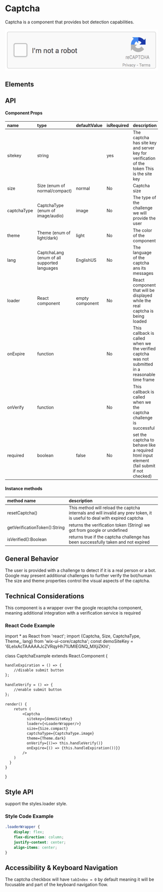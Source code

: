 # Captcha

Captcha is a component that provides bot detection capabilities.
<br><br>
![image](./readme-assets/newCaptchaAnchor.gif)
## Elements


## API

#### Component Props

| name        | type                             | defaultValue | isRequired | description                                                                                      |
|:------------|:---------------------------------|:-------------|:-----------|:-------------------------------------------------------------------------------------------------|
| sitekey     | string                           |              | yes        | The captcha has site key and server key for verification of the token This is the site key       |
| size        | Size (enum of normal/compact)    | normal       | No         | Captcha size                                                                                     |
| captchaType | CaptchaType (enum of image/audio)| image        | No         | The type of the challenge we will provide the user                                               |
| theme       | Theme (enum of light/dark)       | light        | No         | The color of the component                                                                       |
| lang        | CaptchaLang (enum of all supported languages | EnglishUS       | No         | The language of the captcha ans its messages |
| loader      | React component                  | empty component | No         | React component that will be displayed while the real captcha is being loaded |
| onExpire    | function                         |              | No         | This callback is called when we the verified captcha was not submitted in a reasonable time frame|
| onVerify    | function                         |              | No         | This callback is called when we the captcha challenge is successful                              |
| required    | boolean                         |    false          | No         | set the captcha to behave like a required html input element (fail submit if not checked)|

#### Instance methods

| method name                 |  description                                                                                                            |
|:----------------------------|:------------------------------------------------------------------------------------------------------------------------|
| resetCaptcha()              |This method will reload the captcha internals and will invalid any prev token,  it is useful to deal with expired captcha| 
| getVerificationToken():String  | returns the verification token (String) we got from google or undefined                                                 |
| isVerified():Boolean        | returns true if the captcha challenge has been successfully taken and not expired                                       |


## General Behavior
The user is provided with a challenge to detect if it is a real person or a bot.
Google may present additional challenges to further verify the bot/human
The size and theme properties control the visual aspects of the captcha. 

## Technical Considerations
This component is a wrapper over the google recaptcha component, meaning additional integration with a verification service is required

### React Code Example
import * as React from 'react';
import {Captcha, Size, CaptchaType, Theme,, lang} from 'wix-ui-core/captcha';
const demoSiteKey = '6LeIxAcTAAAAAJcZVRqyHh71UMIEGNQ_MXjiZKhI';

class CaptchaExample extends React.Component {

    handleExpiration = () => {
        //disable submit button
    };
    
    handleVerify = () => {
        //enable submit button
    };

    render() {
        return (
            <Captcha
              sitekey={demoSiteKey}
              loader={<LoaderWrapper/>}
              size={Size.compact}
              captchaType={CaptchaType.image}
              theme={Theme.dark}
              onVerify={()=> this.handleVerify()}
              onExpire={() => {this.handleExpiration())}}
            />
        )
      }
    }
}

## Style API
support the styles.loader style.

### Style Code Example

```css
.loaderWrapper {
    display: flex;
    flex-direction: column;
    justify-content: center;
    align-items: center;    
}
```

## Accessibility & Keyboard Navigation

The captcha checkbox will have `tabIndex = 0` by default meaning it will be focusable and part of the keyboard navigation flow.
